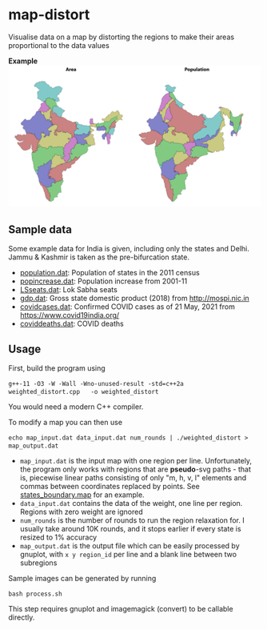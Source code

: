 # map-distort
Visualise data on a map by distorting the regions to make their areas proportional to the data values

**Example**
![Sample](/sample/area_population.png "Comparing the area and population of the states of India")

## Sample data

Some example data for India is given, including only the states and Delhi. Jammu & Kashmir is taken as the pre-bifurcation state.

* [population.dat](/data/population.dat): Population of states in the 2011 census
* [popincrease.dat](/data/popincrease.dat): Population increase from 2001-11
* [LSseats.dat](/data/LSseats.dat): Lok Sabha seats
* [gdp.dat](/data/gdp.dat): Gross state domestic product (2018) from http://mospi.nic.in
* [covidcases.dat](/data/covidcases.dat): Confirmed COVID cases as of 21 May, 2021 from https://www.covid19india.org/
* [coviddeaths.dat](/data/coviddeaths.dat): COVID deaths

## Usage

First, build the program using
```
g++-11 -O3 -W -Wall -Wno-unused-result -std=c++2a    weighted_distort.cpp   -o weighted_distort
```
You would need a modern C++ compiler.

To modify a map you can then use
```
echo map_input.dat data_input.dat num_rounds | ./weighted_distort > map_output.dat
```
* `map_input.dat` is the input map with one region per line. Unfortunately, the program only works with regions that are **pseudo**-svg paths - that is, piecewise linear paths consisting of only "m, h, v, l" elements and commas between coordinates replaced by points. See [states_boundary.map](/data/states_boundary.map) for an example.
* `data_input.dat` contains the data of the weight, one line per region. Regions with zero weight are ignored
* `num_rounds` is the number of rounds to run the region relaxation for. I usually take around 10K rounds, and it stops earlier if every state is resized to 1% accuracy
* `map_output.dat` is the output file which can be easily processed by gnuplot, with `x y region_id` per line and a blank line between two subregions


Sample images can be generated by running
```
bash process.sh
```
This step requires gnuplot and imagemagick (convert) to be callable directly.
